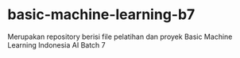 # basic-machine-learning-b7
Merupakan repository berisi file pelatihan dan proyek Basic Machine Learning Indonesia AI Batch 7
